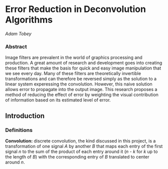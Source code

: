 # Error Reduction in Deconvolution Algorithms
*Adam Tobey*

### Abstract

Image filters are prevalent in the world of graphics processing and production. A great amount of research and development goes into creating these filters that make the basis for quick and easy image manipulation that we see every day. Many of these filters are theoretically invertible transformations and can therefore be reversed simply as the solution to a linear system experessing the convolution. However, this naive solution allows error to propagate into the output image. This research proposes a method of reducing the effect of error by weighting the visual contribution of information based on its estimated level of error.

## Introduction

### Definitions

**Convolution:** discrete convolution, the kind discussed in this project, is a transformation of one signal *A* by another *B* that maps each entry of the first signal *n* to the sum of the product of each entry around it (*n - k* for *k* up to the length of *B*) with the corresponding entry of *B* translated to center around *n*.


